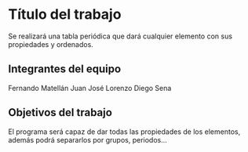 # Título del trabajo
Se realizará una tabla periódica que dará cualquier elemento con sus propiedades y ordenados.
## Integrantes del equipo
Fernando Matellán
Juan José Lorenzo
Diego Sena
## Objetivos del trabajo
El programa será capaz de dar todas las propiedades de los elementos, además podrá separarlos por grupos, periodos... 
